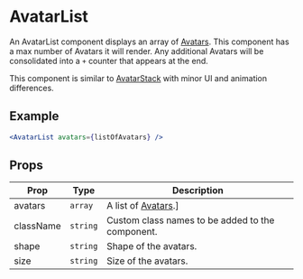 # AvatarList

An AvatarList component displays an array of [Avatars](../Avatar). This component has a max number of Avatars it will render. Any additional Avatars will be consolidated into a `+` counter that appears at the end.

This component is similar to [AvatarStack](../AvatarStack) with minor UI and animation differences.

## Example

```jsx
<AvatarList avatars={listOfAvatars} />
```

## Props

| Prop | Type | Description |
| --- | --- | --- |
| avatars | `array` | A list of [Avatars](../Avatar).]
| className | `string` | Custom class names to be added to the component. |
| shape | `string` | Shape of the avatars. |
| size | `string` | Size of the avatars. |
